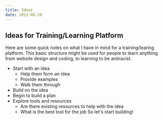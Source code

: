 ```yaml
---
title: Ideas
date: 2022-08-20
---
```

## Ideas for Training/Learning Platform
Here are some quick notes on what I have in mind for a training/learing platform. This basic structure might be used for people to learn anything from website design and coding, to learning to be antiracist.
- Start with an idea
  - Help them form an idea
  - Provide examples
  - Walk them through
- Build on the idea
- Begin to build a plan
- Explore tools and resources
  - Are there existing resources to help with the idea
  - What is the best tool for the job 
So let's start building!
